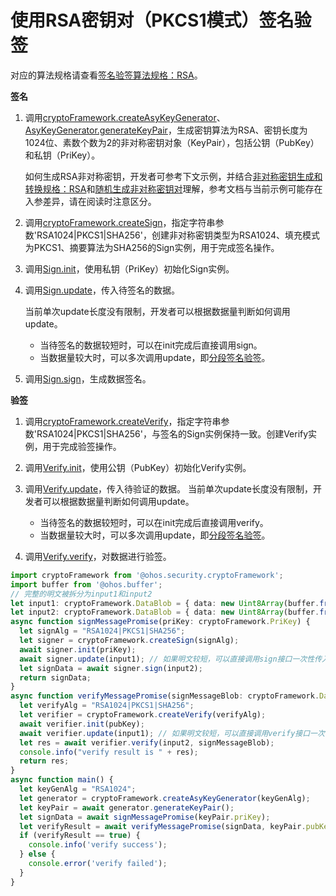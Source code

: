 # 使用RSA密钥对（PKCS1模式）签名验签


对应的算法规格请查看[签名验签算法规格：RSA](crypto-sign-sig-verify-overview.md#rsa)。


**签名**


1. 调用[cryptoFramework.createAsyKeyGenerator](../../reference/apis/js-apis-cryptoFramework.md#cryptoframeworkcreateasykeygenerator)、[AsyKeyGenerator.generateKeyPair](../../reference/apis/js-apis-cryptoFramework.md#generatekeypair-1)，生成密钥算法为RSA、密钥长度为1024位、素数个数为2的非对称密钥对象（KeyPair），包括公钥（PubKey）和私钥（PriKey）。
   
   如何生成RSA非对称密钥，开发者可参考下文示例，并结合[非对称密钥生成和转换规格：RSA](crypto-asym-key-generation-conversion-spec.md#rsa)和[随机生成非对称密钥对](crypto-generate-asym-key-pair-randomly.md)理解，参考文档与当前示例可能存在入参差异，请在阅读时注意区分。

2. 调用[cryptoFramework.createSign](../../reference/apis/js-apis-cryptoFramework.md#cryptoframeworkcreatesign)，指定字符串参数'RSA1024|PKCS1|SHA256'，创建非对称密钥类型为RSA1024、填充模式为PKCS1、摘要算法为SHA256的Sign实例，用于完成签名操作。

3. 调用[Sign.init](../../reference/apis/js-apis-cryptoFramework.md#init-3)，使用私钥（PriKey）初始化Sign实例。

4. 调用[Sign.update](../../reference/apis/js-apis-cryptoFramework.md#update-3)，传入待签名的数据。
   
   当前单次update长度没有限制，开发者可以根据数据量判断如何调用update。

   - 当待签名的数据较短时，可以在init完成后直接调用sign。
   - 当数据量较大时，可以多次调用update，即[分段签名验签](crypto-rsa-sign-sig-verify-pkcs1-by-segment.md)。

5. 调用[Sign.sign](../../reference/apis/js-apis-cryptoFramework.md#sign-2)，生成数据签名。


**验签**


1. 调用[cryptoFramework.createVerify](../../reference/apis/js-apis-cryptoFramework.md#cryptoframeworkcreateverify)，指定字符串参数'RSA1024|PKCS1|SHA256'，与签名的Sign实例保持一致。创建Verify实例，用于完成验签操作。

2. 调用[Verify.init](../../reference/apis/js-apis-cryptoFramework.md#init-5)，使用公钥（PubKey）初始化Verify实例。

3. 调用[Verify.update](../../reference/apis/js-apis-cryptoFramework.md#update-5)，传入待验证的数据。
   当前单次update长度没有限制，开发者可以根据数据量判断如何调用update。

   - 当待签名的数据较短时，可以在init完成后直接调用verify。
   - 当数据量较大时，可以多次调用update，即[分段签名验签](crypto-rsa-sign-sig-verify-pkcs1-by-segment.md)。

4. 调用[Verify.verify](../../reference/apis/js-apis-cryptoFramework.md#verify-2)，对数据进行验签。


```ts
import cryptoFramework from '@ohos.security.cryptoFramework';
import buffer from '@ohos.buffer';
// 完整的明文被拆分为input1和input2
let input1: cryptoFramework.DataBlob = { data: new Uint8Array(buffer.from("This is Sign test plan1", 'utf-8').buffer) };
let input2: cryptoFramework.DataBlob = { data: new Uint8Array(buffer.from("This is Sign test plan2", 'utf-8').buffer) };
async function signMessagePromise(priKey: cryptoFramework.PriKey) {
  let signAlg = "RSA1024|PKCS1|SHA256";
  let signer = cryptoFramework.createSign(signAlg);
  await signer.init(priKey);
  await signer.update(input1); // 如果明文较短，可以直接调用sign接口一次性传入
  let signData = await signer.sign(input2);
  return signData;
}
async function verifyMessagePromise(signMessageBlob: cryptoFramework.DataBlob, pubKey: cryptoFramework.PubKey) {
  let verifyAlg = "RSA1024|PKCS1|SHA256";
  let verifier = cryptoFramework.createVerify(verifyAlg);
  await verifier.init(pubKey);
  await verifier.update(input1); // 如果明文较短，可以直接调用verify接口一次性传入
  let res = await verifier.verify(input2, signMessageBlob);
  console.info("verify result is " + res);
  return res;
}
async function main() {
  let keyGenAlg = "RSA1024";
  let generator = cryptoFramework.createAsyKeyGenerator(keyGenAlg);
  let keyPair = await generator.generateKeyPair();
  let signData = await signMessagePromise(keyPair.priKey);
  let verifyResult = await verifyMessagePromise(signData, keyPair.pubKey);
  if (verifyResult == true) {
    console.info('verify success');
  } else {
    console.error('verify failed');
  }
}
```
